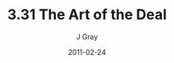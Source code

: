 ---
title: '3.31 The Art of the Deal'
alt: 'Mysteries of the Arcana'
date: '2011-02-24'
author: 'J Gray'
artist: 'Sarrah'
chapter: '3 Two by Two'
filler: false
---